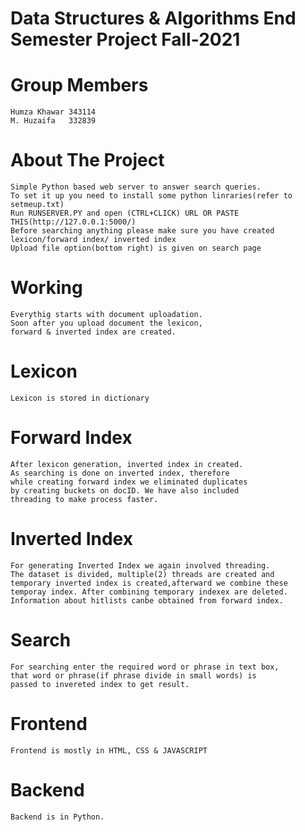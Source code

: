# Data Structures & Algorithms End Semester Project Fall-2021

# Group Members
    Humza Khawar 343114
    M. Huzaifa   332839


# About The Project
    Simple Python based web server to answer search queries.
    To set it up you need to install some python linraries(refer to setmeup.txt)
    Run RUNSERVER.PY and open (CTRL+CLICK) URL OR PASTE THIS(http://127.0.0.1:5000/)
    Before searching anything please make sure you have created lexicon/forward index/ inverted index
    Upload file option(bottom right) is given on search page


# Working
    Everythig starts with document uploadation.
    Soon after you upload document the lexicon,
    forward & inverted index are created.

# Lexicon   
    Lexicon is stored in dictionary

# Forward Index
    After lexicon generation, inverted index in created.
    As searching is done on inverted index, therefore 
    while creating forward index we eliminated duplicates
    by creating buckets on docID. We have also included 
    threading to make process faster.

# Inverted Index   
    For generating Inverted Index we again involved threading. 
    The dataset is divided, multiple(2) threads are created and
    temporary inverted index is created,afterward we combine these
    temporay index. After combining temporary indexex are deleted.
    Information about hitlists canbe obtained from forward index.

# Search
    For searching enter the required word or phrase in text box,
    that word or phrase(if phrase divide in small words) is 
    passed to invereted index to get result.

# Frontend
    Frontend is mostly in HTML, CSS & JAVASCRIPT

# Backend
    Backend is in Python.
